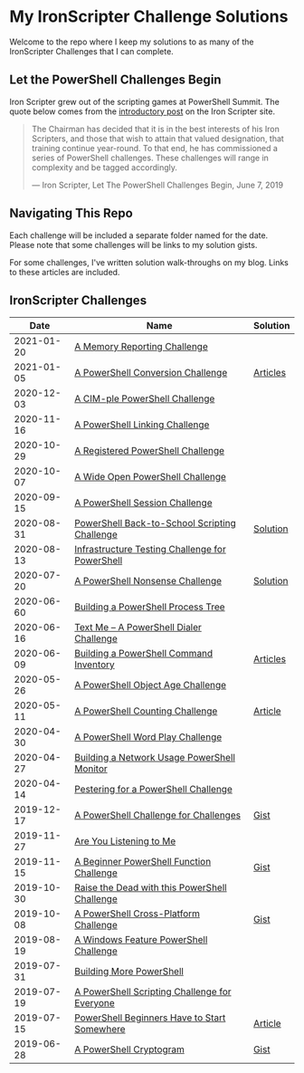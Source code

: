 # My IronScripter Challenge Solutions

Welcome to the repo where I keep my solutions to as many of the IronScripter Challenges that I can complete.

## Let the PowerShell Challenges Begin

Iron Scripter grew out of the scripting games at PowerShell Summit.
The quote below comes from the [introductory post][IronScripter] on the Iron Scripter site.

> The Chairman has decided that it is in the best interests of his Iron Scripters,
> and those that wish to attain that valued designation, that training continue year-round.
> To that end, he has commissioned a series of PowerShell challenges.
> These challenges will range in complexity and be tagged accordingly.
>
> — Iron Scripter, Let The PowerShell Challenges Begin, June 7, 2019

[IronScripter]: https://ironscripter.us/let-the-powershell-challenges-begin/

## Navigating This Repo

Each challenge will be included a separate folder named for the date.
Please note that some challenges will be links to my solution gists.

For some challenges, I've written solution walk-throughs on my blog.
Links to these articles are included.

## IronScripter Challenges

|Date|Name|Solution|
|-|-|-|
|2021-01-20|[A Memory Reporting Challenge][20210120]||
|2021-01-05|[A PowerShell Conversion Challenge][20210105]|[Articles](2021-01-05/)|
|2020-12-03|[A CIM-ple PowerShell Challenge][20201203]||
|2020-11-16|[A PowerShell Linking Challenge][20201116]||
|2020-10-29|[A Registered PowerShell Challenge][20201029]||
|2020-10-07|[A Wide Open PowerShell Challenge][20201007]||
|2020-09-15|[A PowerShell Session Challenge][20200915]||
|2020-08-31|[PowerShell Back-to-School Scripting Challenge][20200831]|[Solution](2020-08-31/)|
|2020-08-13|[Infrastructure Testing Challenge for PowerShell][20200813]||
|2020-07-20|[A PowerShell Nonsense Challenge][20200720]|[Solution](2020-07-20/)|
|2020-06-60|[Building a PowerShell Process Tree][20200620]||
|2020-06-16|[Text Me – A PowerShell Dialer Challenge][20200616]||
|2020-06-09|[Building a PowerShell Command Inventory][20200609]|[Articles](2020-06-09/)|
|2020-05-26|[A PowerShell Object Age Challenge][20200526]||
|2020-05-11|[A PowerShell Counting Challenge][20200511]|[Article](2020-05-11/)|
|2020-04-30|[A PowerShell Word Play Challenge][20200430]||
|2020-04-27|[Building a Network Usage PowerShell Monitor][20200427]||
|2020-04-14|[Pestering for a PowerShell Challenge][20200414]||
|2019-12-17|[A PowerShell Challenge for Challenges][20191217]|[Gist](https://bit.ly/3ihA5jM)|
|2019-11-27|[Are You Listening to Me][20191127]||
|2019-11-15|[A Beginner PowerShell Function Challenge][20191115]|[Gist](https://bit.ly/2DvR7Mv)|
|2019-10-30|[Raise the Dead with this PowerShell Challenge][20191030]||
|2019-10-08|[A PowerShell Cross-Platform Challenge][20191008]|[Gist](https://bit.ly/2XDeo5V)|
|2019-08-19|[A Windows Feature PowerShell Challenge][20190819]||
|2019-07-31|[Building More PowerShell][20190731]||
|2019-07-19|[A PowerShell Scripting Challenge for Everyone][20191719]||
|2019-07-15|[PowerShell Beginners Have to Start Somewhere][20190715]|[Article](2019-07-15/)|
|2019-06-28|[A PowerShell Cryptogram][20190628]|[Gist](https://bit.ly/3fwmkvP)|

[20210120]: https://ironscripter.us/a-memory-reporting-challenge/
[20210105]: https://ironscripter.us/a-powershell-conversion-challenge/
[20201203]: https://ironscripter.us/a-cim-ple-powershell-challenge/
[20201116]: https://ironscripter.us/a-powershell-linking-challenge/
[20201029]: https://ironscripter.us/a-registered-powershell-challenge/
[20201007]: https://ironscripter.us/a-wide-open-powershell-challenge/
[20200915]: https://ironscripter.us/a-powershell-session-challenge/
[20200831]: https://ironscripter.us/powershell-back-to-school-scripting-challenge/
[20200813]: https://ironscripter.us/infrastructure-testing-challenge-for-powershell/
[20200720]: https://ironscripter.us/a-powershell-nonsense-challenge/
[20200620]: https://ironscripter.us/building-a-powershell-process-tree/
[20200616]: https://ironscripter.us/text-me-a-powershell-dialer-challenge/
[20200609]: https://ironscripter.us/building-a-powershell-command-inventory/
[20200526]: https://ironscripter.us/a-powershell-object-age-challenge/
[20200511]: https://ironscripter.us/a-powershell-counting-challenge/
[20200430]: https://ironscripter.us/a-powershell-word-play-challenge/
[20200427]: https://ironscripter.us/building-a-network-usage-powershell-monitor/
[20200414]: https://ironscripter.us/pestering-for-a-powershell-challenge/
[20191217]: https://ironscripter.us/a-powershell-challenge-for-challenges/
[20191127]: https://ironscripter.us/are-you-listening-to-me/
[20191115]: https://ironscripter.us/a-beginner-powershell-function-challenge/
[20191030]: https://ironscripter.us/raise-the-dead-with-this-powershell-challenge/
[20191008]: https://ironscripter.us/a-powershell-cross-platform-challenge/
[20190819]: https://ironscripter.us/a-windows-feature-powershell-challenge/
[20190731]: https://ironscripter.us/building-more-powershell/
[20191719]: https://ironscripter.us/a-powershell-scripting-challenge-for-everyone/
[20190715]: https://ironscripter.us/powershell-beginners-have-to-start-somewhere/
[20190628]: https://ironscripter.us/a-powershell-cryptogram/

